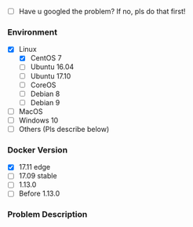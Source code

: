 * [ ] Have u googled the problem? If no, pls do that first!

### Environment
<!--请提供环境信息，包括操作系统版本等-->
<!--Provides env info like OS version-->

* [x] Linux
   * [x] CentOS 7
   * [ ] Ubuntu 16.04
   * [ ] Ubuntu 17.10
   * [ ] CoreOS
   * [ ] Debian 8
   * [ ] Debian 9
* [ ] MacOS
* [ ] Windows 10
* [ ] Others (Pls describe below)

### Docker Version
<!--如果你的 Docker 版本低于 17.0 请尽可能升级到该版本-->
<!--if Docker version under 17.0, please upgrade Docker to 17.09-->

* [x] 17.11 edge
* [ ] 17.09 stable
* [ ] 1.13.0
* [ ] Before 1.13.0

### Problem Description
<!--描述你的问题，请贴出操作步骤，终端报错日志-->
<!--describe problem with detailed steps and logs-->


